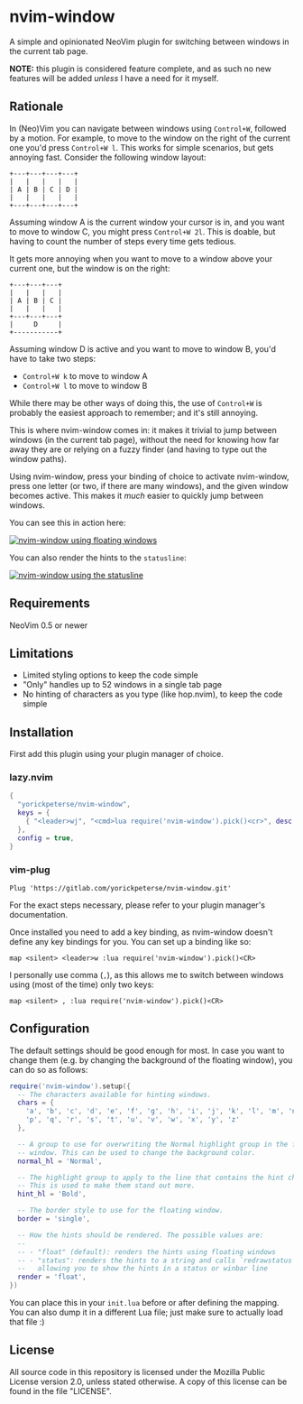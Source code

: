 # nvim-window

A simple and opinionated NeoVim plugin for switching between windows in the
current tab page.

**NOTE:** this plugin is considered feature complete, and as such no new
features will be added _unless_ I have a need for it myself.

## Rationale

In (Neo)Vim you can navigate between windows using `Control+W`, followed by a
motion. For example, to move to the window on the right of the current one you'd
press `Control+W l`. This works for simple scenarios, but gets annoying fast.
Consider the following window layout:

```
+---+---+---+---+
|   |   |   |   |
| A | B | C | D |
|   |   |   |   |
+---+---+---+---+
```

Assuming window A is the current window your cursor is in, and you want to move
to window C, you might press `Control+W 2l`. This is doable, but having to count
the number of steps every time gets tedious.

It gets more annoying when you want to move to a window above your current one,
but the window is on the right:

```
+---+---+---+
|   |   |   |
| A | B | C |
|   |   |   |
+---+---+---+
|     D     |
+-----------+
```

Assuming window D is active and you want to move to window B, you'd have to take
two steps:

- `Control+W k` to move to window A
- `Control+W l` to move to window B

While there may be other ways of doing this, the use of `Control+W` is probably
the easiest approach to remember; and it's still annoying.

This is where nvim-window comes in: it makes it trivial to jump between windows
(in the current tab page), without the need for knowing how far away they are or
relying on a fuzzy finder (and having to type out the window paths).

Using nvim-window, press your binding of choice to activate nvim-window, press
one letter (or two, if there are many windows), and the given window becomes
active. This makes it _much_ easier to quickly jump between windows.

You can see this in action here:

[![nvim-window using floating windows](https://asciinema.org/a/659545.svg)](https://asciinema.org/a/659545)

You can also render the hints to the `statusline`:

[![nvim-window using the statusline](https://asciinema.org/a/659546.svg)](https://asciinema.org/a/659546)

## Requirements

NeoVim 0.5 or newer

## Limitations

- Limited styling options to keep the code simple
- "Only" handles up to 52 windows in a single tab page
- No hinting of characters as you type (like hop.nvim), to keep the code simple

## Installation

First add this plugin using your plugin manager of choice.

### lazy.nvim

```lua
{
  "yorickpeterse/nvim-window",
  keys = {
    { "<leader>wj", "<cmd>lua require('nvim-window').pick()<cr>", desc = "nvim-window: Jump to window" },
  },
  config = true,
}
```

### vim-plug

```vim
Plug 'https://gitlab.com/yorickpeterse/nvim-window.git'
```

For the exact steps necessary, please refer to your plugin manager's
documentation.

Once installed you need to add a key binding, as nvim-window doesn't define any
key bindings for you. You can set up a binding like so:

```vim
map <silent> <leader>w :lua require('nvim-window').pick()<CR>
```

I personally use comma (`,`), as this allows me to switch between windows using
(most of the time) only two keys:

```vim
map <silent> , :lua require('nvim-window').pick()<CR>
```

## Configuration

The default settings should be good enough for most. In case you want to change
them (e.g. by changing the background of the floating window), you can do so as
follows:

```lua
require('nvim-window').setup({
  -- The characters available for hinting windows.
  chars = {
    'a', 'b', 'c', 'd', 'e', 'f', 'g', 'h', 'i', 'j', 'k', 'l', 'm', 'n', 'o',
    'p', 'q', 'r', 's', 't', 'u', 'v', 'w', 'x', 'y', 'z'
  },

  -- A group to use for overwriting the Normal highlight group in the floating
  -- window. This can be used to change the background color.
  normal_hl = 'Normal',

  -- The highlight group to apply to the line that contains the hint characters.
  -- This is used to make them stand out more.
  hint_hl = 'Bold',

  -- The border style to use for the floating window.
  border = 'single',

  -- How the hints should be rendered. The possible values are:
  --
  -- - "float" (default): renders the hints using floating windows
  -- - "status": renders the hints to a string and calls `redrawstatus`,
  --   allowing you to show the hints in a status or winbar line
  render = 'float',
})
```

You can place this in your `init.lua` before or after defining the mapping. You
can also dump it in a different Lua file; just make sure to actually load that
file :)

## License

All source code in this repository is licensed under the Mozilla Public License
version 2.0, unless stated otherwise. A copy of this license can be found in the
file "LICENSE".
